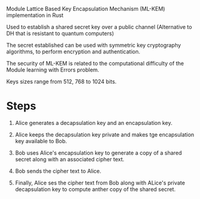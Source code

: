 Module Lattice Based Key Encapsulation Mechanism (ML-KEM) implementation in Rust

Used to establish a shared secret key over a public channel (Alternative to DH that is resistant to quantum computers)

The secret established can be used with symmetric key cryptography algorithms, to perform encryption and authentication. 

The security of ML-KEM is related to the computational difficulty of the Module learning with Errors problem. 

Keys sizes range from 512, 768 to 1024 bits. 


# Steps

1. Alice generates a decapsulation key and an encapsulation key.

2. Alice keeps the decapsulation key private and makes tge encapsulation key available to Bob. 

3. Bob uses Alice's encapsulation key to generate a copy of a shared secret along with an associated cipher text. 

4. Bob sends the cipher text to Alice. 

5. Finally, Alice ses the cipher text from Bob along with ALice's private decapsulation key to compute anther copy of the shared secret.


